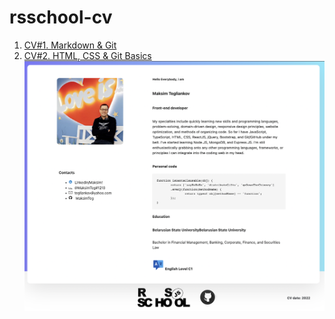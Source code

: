 # rsschool-cv
1. [CV#1. Markdown & Git](https://github.com/MaksimTeg/rsschool-cv/blob/gh-pages/cv.md)
1. [CV#2. HTML, CSS & Git Basics](https://github.com/MaksimTeg/rsschool-cv/blob/main/rsschool-cv-html/)
![](https://github.com/MaksimTeg/rsschool-cv/blob/main/rsschool-cv-html/img/Screenshot_cv.png "resume profile photo")
